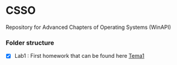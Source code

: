 # CSSO
Repository for Advanced Chapters of Operating Systems (WinAPI)


### Folder structure

- [x] Lab1 : First homework that can be found here [Tema1](https://profs.info.uaic.ro/~vidrascu/CSSO/labs/tema1.pdf)
